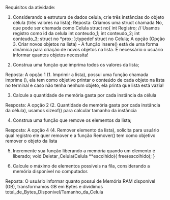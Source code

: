 Requisitos da atividade:

1. Considerando a estrutura de dados celula, crie três instâncias do objeto célula (três valores na lista); 
Reposta: Criamos uma struct chamada No, que pode ser chamada como Celula
	struct no{
 	  int Registro; // Usamos registro como id da celula
	  int conteudo_1;
	  int conteudo_2;
	  int conteudo_3;
 	  struct no *prox;
	};typedef struct no Celula;
A opção (Opção 3. Criar novos objetos na lista) - A função insere() está de uma forma dinâmica para criação de novos objetos na lista. É necessário o usuário informar quantos objetos necessita!

2. Construa uma função que imprima todos os valores da lista; 

Reposta: A opção 1 (1. Imprimir a lista), possui uma função chamada imprime (), ela tem como objetivo printar o conteúdo de cada objeto na lista no terminal e caso não tenha nenhum objeto, ela printa que lista está vazia!

3. Calcule a quantidade de memória gasta por cada instância da célula 

Resposta: A opção 2 (2. Quantidade de memória gasta por cada instância da célula), usamos sizeof() para calcular tamanho da instância

4. Construa uma função que remove os elementos da lista;

Resposta: A opção 4 (4. Remover elemento da lista), solicita para usuário qual registro ele quer remover e a função Remover() tem como objetivo remover o objeto da lista

5. Incremente sua função liberando a memória quando um elemento é liberado;
	void Deletar_Celula(Celula **escolhido){
  		free(escolhido);
	}

6. Calcule o máximo de elementos possíveis na fila, considerando a memória disponível no computador.

Reposta: O usuário informar quanto possui de Memória RAM disponível (GB), transformamos GB em Bytes e dividimos total_de_Bytes_Disponivel/Tamanho_da_Celula

